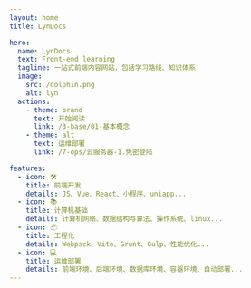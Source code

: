 ```yaml
---
layout: home
title: LynDocs

hero:
  name: LynDocs
  text: Front-end learning
  tagline: 一站式前端内容网站，包括学习路线、知识体系
  image:
    src: /dolphin.png
    alt: lyn
  actions:
    - theme: brand
      text: 开始阅读
      link: /3-base/01-基本概念
    - theme: alt
      text: 运维部署
      link: /7-ops/云服务器-1.免密登陆

features:
  - icon: 🛠️
    title: 前端开发
    details: JS、Vue、React、小程序、uniapp...
  - icon: 📚
    title: 计算机基础
    details: 计算机网络、数据结构与算法、操作系统、linux...
  - icon: 📦
    title: 工程化
    details: Webpack、Vite、Grunt、Gulp、性能优化...
  - icon: 💻
    title: 运维部署
    details: 前端环境、后端环境、数据库环境、容器环境、自动部署...
---
```

